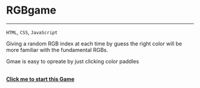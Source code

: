 # RGBgame

---

`HTML`, `CSS`, `JavaScript`

Giving a random RGB index at each time by guess the right color will  be more familiar with the fundamental RGBs.

Gmae is easy to opreate by just clicking color paddles

<br><b><a href="https://i-le.github.io/RGBgame/" target="_blank">Click me to start this Game</a></br></b> 

